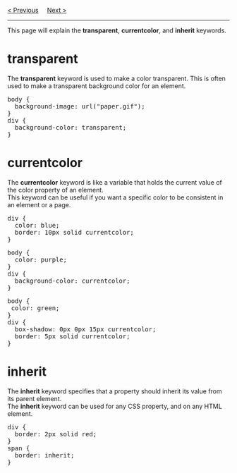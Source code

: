 <a href="/CSS/Advanced/Colors.md">&lt; Previous</a>
&nbsp;&nbsp;&nbsp;
<a href="/CSS/Advanced/Gradients/Linear.md">Next &gt;</a>
<hr>
This page will explain the <b>transparent</b>, <b>currentcolor</b>, and <b>inherit</b> keywords.
<h1>transparent</h1>
The <b>transparent</b> keyword is used to make a color transparent. This is often used to make a transparent background color for an element.
<pre>
body {
  background-image: url("paper.gif");
}
div {
  background-color: transparent;
}
</pre>
<h1>currentcolor</h1>
The <b>currentcolor</b> keyword is like a variable that holds the current value of the color property of an element.
<br>
This keyword can be useful if you want a specific color to be consistent in an element or a page.
<pre>
div {
  color: blue;
  border: 10px solid currentcolor;
}
</pre>
<pre>
body {
  color: purple;
}
div {
  background-color: currentcolor;
}
</pre>
<pre>
body {
 color: green;
}
div {
  box-shadow: 0px 0px 15px currentcolor;
  border: 5px solid currentcolor;
}
</pre>
<h1>inherit</h1>
The <b>inherit</b> keyword specifies that a property should inherit its value from its parent element.
<br>
The <b>inherit</b> keyword can be used for any CSS property, and on any HTML element.
<pre>
div {
  border: 2px solid red;
}
span {
  border: inherit;
}
</pre>
